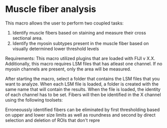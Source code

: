 # Muscle fiber analysis
This macro allows the user to perform two coupled tasks:

1) Identify muscle fibers based on staining and measure their cross sectional area.
2) Identify the myosin subtypes present in the muscle fiber based on visually determined lower threshold levels

Requirements:  This macro utilized plugins that are loaded with FIJI v X.X.  Additionally, this macro requires LSM files that has atleast one channel.  If no myosin channels are present, only the area will be measured.  

After starting the macro, select a folder that contains the LSM files that you want to analyze.  When each LSM file is loaded, a folder is created with the same name that will contain the results.  When the file is loaded, the identity of each channel has to be set. Fibers will then be identified in the X channel using the following toolsets: 

Erroneoussly identified fibers can be eliminated by first thresholding based on upper and lower size limits as well as roundness and second by direct selection and deletion of ROIs that don't repre

